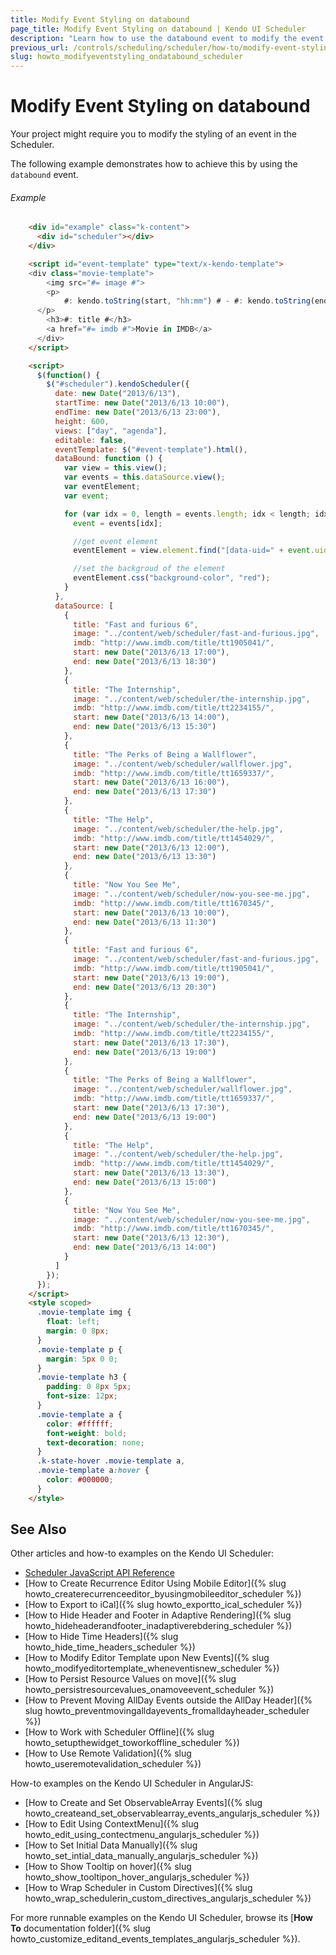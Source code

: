 ```yaml
---
title: Modify Event Styling on databound
page_title: Modify Event Styling on databound | Kendo UI Scheduler
description: "Learn how to use the databound event to modify the event styling in a Kendo UI Scheduler widget."
previous_url: /controls/scheduling/scheduler/how-to/modify-event-styling-on-databound
slug: howto_modifyeventstyling_ondatabound_scheduler
---
```


# Modify Event Styling on databound

Your project might require you to modify the styling of an event in the Scheduler.   

The following example demonstrates how to achieve this by using the `databound` event.

###### Example

```html
    <div id="example" class="k-content">
      <div id="scheduler"></div>
    </div>

    <script id="event-template" type="text/x-kendo-template">
    <div class="movie-template">
        <img src="#= image #">
        <p>
            #: kendo.toString(start, "hh:mm") # - #: kendo.toString(end, "hh:mm") #
      </p>
        <h3>#: title #</h3>
        <a href="#= imdb #">Movie in IMDB</a>
      </div>
    </script>

    <script>
      $(function() {
        $("#scheduler").kendoScheduler({
          date: new Date("2013/6/13"),
          startTime: new Date("2013/6/13 10:00"),
          endTime: new Date("2013/6/13 23:00"),
          height: 600,
          views: ["day", "agenda"],
          editable: false,
          eventTemplate: $("#event-template").html(),
          dataBound: function () {
            var view = this.view();
            var events = this.dataSource.view();
            var eventElement;
            var event;

            for (var idx = 0, length = events.length; idx < length; idx++) {
              event = events[idx];

              //get event element
              eventElement = view.element.find("[data-uid=" + event.uid + "]");

              //set the backgroud of the element
              eventElement.css("background-color", "red");
            }
          },
          dataSource: [
            {
              title: "Fast and furious 6",
              image: "../content/web/scheduler/fast-and-furious.jpg",
              imdb: "http://www.imdb.com/title/tt1905041/",
              start: new Date("2013/6/13 17:00"),
              end: new Date("2013/6/13 18:30")
            },
            {
              title: "The Internship",
              image: "../content/web/scheduler/the-internship.jpg",
              imdb: "http://www.imdb.com/title/tt2234155/",
              start: new Date("2013/6/13 14:00"),
              end: new Date("2013/6/13 15:30")
            },
            {
              title: "The Perks of Being a Wallflower",
              image: "../content/web/scheduler/wallflower.jpg",
              imdb: "http://www.imdb.com/title/tt1659337/",
              start: new Date("2013/6/13 16:00"),
              end: new Date("2013/6/13 17:30")
            },
            {
              title: "The Help",
              image: "../content/web/scheduler/the-help.jpg",
              imdb: "http://www.imdb.com/title/tt1454029/",
              start: new Date("2013/6/13 12:00"),
              end: new Date("2013/6/13 13:30")
            },
            {
              title: "Now You See Me",
              image: "../content/web/scheduler/now-you-see-me.jpg",
              imdb: "http://www.imdb.com/title/tt1670345/",
              start: new Date("2013/6/13 10:00"),
              end: new Date("2013/6/13 11:30")
            },
            {
              title: "Fast and furious 6",
              image: "../content/web/scheduler/fast-and-furious.jpg",
              imdb: "http://www.imdb.com/title/tt1905041/",
              start: new Date("2013/6/13 19:00"),
              end: new Date("2013/6/13 20:30")
            },
            {
              title: "The Internship",
              image: "../content/web/scheduler/the-internship.jpg",
              imdb: "http://www.imdb.com/title/tt2234155/",
              start: new Date("2013/6/13 17:30"),
              end: new Date("2013/6/13 19:00")
            },
            {
              title: "The Perks of Being a Wallflower",
              image: "../content/web/scheduler/wallflower.jpg",
              imdb: "http://www.imdb.com/title/tt1659337/",
              start: new Date("2013/6/13 17:30"),
              end: new Date("2013/6/13 19:00")
            },
            {
              title: "The Help",
              image: "../content/web/scheduler/the-help.jpg",
              imdb: "http://www.imdb.com/title/tt1454029/",
              start: new Date("2013/6/13 13:30"),
              end: new Date("2013/6/13 15:00")
            },
            {
              title: "Now You See Me",
              image: "../content/web/scheduler/now-you-see-me.jpg",
              imdb: "http://www.imdb.com/title/tt1670345/",
              start: new Date("2013/6/13 12:30"),
              end: new Date("2013/6/13 14:00")
            }
          ]
        });
      });
    </script>
    <style scoped>
      .movie-template img {
        float: left;
        margin: 0 8px;
      }
      .movie-template p {
        margin: 5px 0 0;
      }
      .movie-template h3 {
        padding: 0 8px 5px;
        font-size: 12px;
      }
      .movie-template a {
        color: #ffffff;
        font-weight: bold;
        text-decoration: none;
      }
      .k-state-hover .movie-template a,
      .movie-template a:hover {
        color: #000000;
      }
    </style>

```

## See Also

Other articles and how-to examples on the Kendo UI Scheduler:

* [Scheduler JavaScript API Reference](/api/javascript/ui/scheduler)
* [How to Create Recurrence Editor Using Mobile Editor]({% slug howto_createrecurrenceeditor_byusingmobileeditor_scheduler %})
* [How to Export to iCal]({% slug howto_exportto_ical_scheduler %})
* [How to Hide Header and Footer in Adaptive Rendering]({% slug howto_hideheaderandfooter_inadaptiverebdering_scheduler %})
* [How to Hide Time Headers]({% slug howto_hide_time_headers_scheduler %})
* [How to Modify Editor Template upon New Events]({% slug howto_modifyeditortemplate_wheneventisnew_scheduler %})
* [How to Persist Resource Values on move]({% slug howto_persistresourcevalues_onamoveevent_scheduler %})
* [How to Prevent Moving AllDay Events outside the AllDay Header]({% slug howto_preventmovingalldayevents_fromalldayheader_scheduler %})
* [How to Work with Scheduler Offline]({% slug howto_setupthewidget_toworkoffline_scheduler %})
* [How to Use Remote Validation]({% slug howto_useremotevalidation_scheduler %})

How-to examples on the Kendo UI Scheduler in AngularJS:

* [How to Create and Set ObservableArray Events]({% slug howto_createand_set_observablearray_events_angularjs_scheduler %})
* [How to Edit Using ContextMenu]({% slug howto_edit_using_contectmenu_angularjs_scheduler %})
* [How to Set Initial Data Manually]({% slug howto_set_intial_data_manually_angularjs_scheduler %})
* [How to Show Тooltip on hover]({% slug howto_show_tooltipon_hover_angularjs_scheduler %})
* [How to Wrap Scheduler in Custom Directives]({% slug howto_wrap_schedulerin_custom_directives_angularjs_scheduler %})

For more runnable examples on the Kendo UI Scheduler, browse its [**How To** documentation folder]({% slug howto_customize_editand_events_templates_angularjs_scheduler %}).
